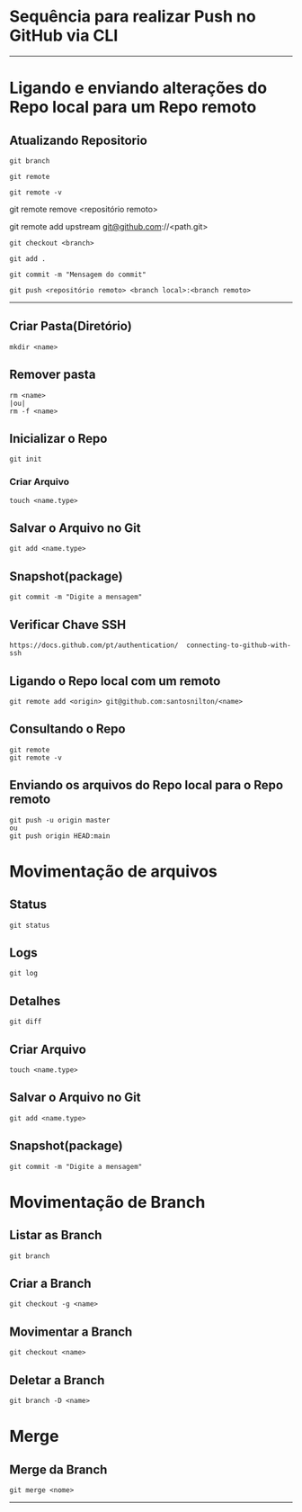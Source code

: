 # Sequência para realizar Push no GitHub via CLI
---
# Ligando e enviando alterações do Repo local para um Repo remoto  

## Atualizando Repositorio
	git branch  
 
 	git remote  
  
  	git remote -v
   git remote remove <repositório remoto>  
   
   git remote add upstream git@github.com:/<empresa>/<path.git>
  
	git checkout <branch>

	git add .  

 	git commit -m "Mensagem do commit"  

	git push <repositório remoto> <branch local>:<branch remoto>  
 	
--- 
## Criar Pasta(Diretório)  
	mkdir <name>  
## Remover pasta	
    rm <name>  
    |ou| 
    rm -f <name>  
		  
## Inicializar o Repo  
	git init  
### Criar Arquivo  
	touch <name.type>  
## Salvar o Arquivo no Git  
	git add <name.type>  
## Snapshot(package)  
	git commit -m "Digite a mensagem"  
## Verificar Chave SSH  
	https://docs.github.com/pt/authentication/  connecting-to-github-with-ssh
  
## Ligando o Repo local com um remoto  
	git remote add <origin> git@github.com:santosnilton/<name>  
## Consultando o Repo  
	git remote  
	git remote -v  
## Enviando os arquivos do Repo local para o Repo remoto  
	git push -u origin master  
 	ou  
 	git push origin HEAD:main

# Movimentação de arquivos  

## Status  
	git status  
## Logs  
	git log  
## Detalhes  
	git diff  
## Criar Arquivo  
	touch <name.type>  
## Salvar o Arquivo no Git  
	git add <name.type>  
## Snapshot(package)  
	git commit -m "Digite a mensagem"  

# Movimentação de Branch  

## Listar as Branch  
	git branch 
 
## Criar a Branch  
	git checkout -g <name>  
 
## Movimentar a Branch  
	git checkout <name>  
## Deletar a Branch  
	git branch -D <name>  

# Merge  

## Merge da Branch  
	git merge <nome>  
---
 
